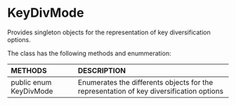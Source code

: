 # KeyDivMode
Provides singleton objects for the representation of key diversification options.

The class has the following methods and enummeration:

|METHODS                                       |DESCRIPTION                                                                                        |
|:---------------------------------------------|:--------------------------------------------------------------------------------------------------|
|public enum KeyDivMode|Enumerates the differents objects for the representation of key diversification options|


